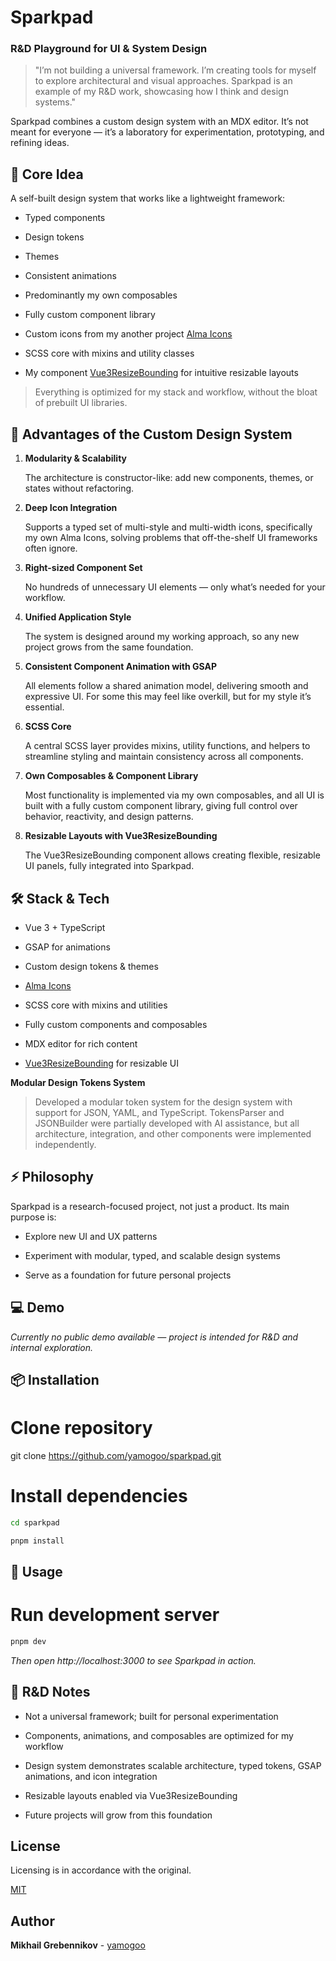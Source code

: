 # Sparkpad

### R&D Playground for UI & System Design

> "I’m not building a universal framework. I’m creating tools for myself to explore architectural and visual approaches. Sparkpad is an example of my R&D work, showcasing how I think and design systems."

Sparkpad combines a custom design system with an MDX editor. It’s not meant for everyone — it’s a laboratory for experimentation, prototyping, and refining ideas.

## 🚀 Core Idea

A self-built design system that works like a lightweight framework:

- Typed components

- Design tokens

- Themes

- Consistent animations

- Predominantly my own composables

- Fully custom component library

- Custom icons from my another project [Alma Icons](https://almaicons.netlify.app/icons)

- SCSS core with mixins and utility classes

- My component [Vue3ResizeBounding](https://resize-bounding.netlify.app/) for intuitive resizable layouts

> Everything is optimized for my stack and workflow, without the bloat of prebuilt UI libraries.

## 🎯 Advantages of the Custom Design System

1. **Modularity & Scalability**

   The architecture is constructor-like: add new components, themes, or states without refactoring.

2. **Deep Icon Integration**

   Supports a typed set of multi-style and multi-width icons, specifically my own Alma Icons, solving problems that off-the-shelf UI frameworks often ignore.

3. **Right-sized Component Set**

   No hundreds of unnecessary UI elements — only what’s needed for your workflow.

4. **Unified Application Style**

   The system is designed around my working approach, so any new project grows from the same foundation.

5. **Consistent Component Animation with GSAP**

   All elements follow a shared animation model, delivering smooth and expressive UI. For some this may feel like overkill, but for my style it’s essential.

6. **SCSS Core**

   A central SCSS layer provides mixins, utility functions, and helpers to streamline styling and maintain consistency across all components.

7. **Own Composables & Component Library**

   Most functionality is implemented via my own composables, and all UI is built with a fully custom component library, giving full control over behavior, reactivity, and design patterns.

8. **Resizable Layouts with Vue3ResizeBounding**

   The Vue3ResizeBounding component allows creating flexible, resizable UI panels, fully integrated into Sparkpad.

## 🛠 Stack & Tech

- Vue 3 + TypeScript

- GSAP for animations

- Custom design tokens & themes

- [Alma Icons](https://almaicons.netlify.app/icons)

- SCSS core with mixins and utilities

- Fully custom components and composables

- MDX editor for rich content

- [Vue3ResizeBounding](https://resize-bounding.netlify.app/) for resizable UI

**Modular Design Tokens System**

> Developed a modular token system for the design system with support for JSON, YAML, and TypeScript. TokensParser and JSONBuilder were partially developed with AI assistance, but all architecture, integration, and other components were implemented independently.

## ⚡ Philosophy

Sparkpad is a research-focused project, not just a product. Its main purpose is:

- Explore new UI and UX patterns

- Experiment with modular, typed, and scalable design systems

- Serve as a foundation for future personal projects

## 💻 Demo

_Currently no public demo available — project is intended for R&D and internal exploration._

## 📦 Installation

# Clone repository

git clone https://github.com/yamogoo/sparkpad.git

# Install dependencies

```bash
cd sparkpad

pnpm install
```

## 🚀 Usage

# Run development server

```bash
pnpm dev
```

_Then open http://localhost:3000 to see Sparkpad in action._

## 📝 R&D Notes

- Not a universal framework; built for personal experimentation

- Components, animations, and composables are optimized for my workflow

- Design system demonstrates scalable architecture, typed tokens, GSAP animations, and icon integration

- Resizable layouts enabled via Vue3ResizeBounding

- Future projects will grow from this foundation

## License

Licensing is in accordance with the original.

[MIT](https://github.com/yamogoo/sparkpad/blob/main/LICENSE)

## Author

**Mikhail Grebennikov** - [yamogoo](https://github.com/yamogoo)
